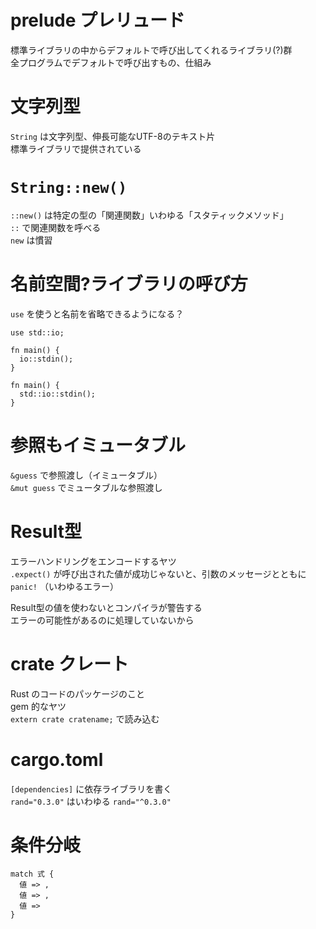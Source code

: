 # prelude プレリュード
標準ライブラリの中からデフォルトで呼び出してくれるライブラリ(?)群  
全プログラムでデフォルトで呼び出すもの、仕組み

# 文字列型
`String` は文字列型、伸長可能なUTF-8のテキスト片  
標準ライブラリで提供されている

# `String::new()`
`::new()` は特定の型の「関連関数」いわゆる「スタティックメソッド」  
`::` で関連関数を呼べる  
`new` は慣習

# 名前空間?ライブラリの呼び方
`use` を使うと名前を省略できるようになる？

```
use std::io;

fn main() {
  io::stdin();
}
```

```
fn main() {
  std::io::stdin();
}
```

# 参照もイミュータブル
`&guess` で参照渡し（イミュータブル）  
`&mut guess` でミュータブルな参照渡し

# Result型
エラーハンドリングをエンコードするヤツ  
`.expect()` が呼び出された値が成功じゃないと、引数のメッセージとともに `panic!` （いわゆるエラー）

Result型の値を使わないとコンパイラが警告する  
エラーの可能性があるのに処理していないから

# crate クレート
Rust のコードのパッケージのこと  
gem 的なヤツ  
`extern crate cratename;` で読み込む

# cargo.toml
`[dependencies]` に依存ライブラリを書く  
`rand="0.3.0"` はいわゆる `rand="^0.3.0"`

# 条件分岐
```
match 式 {
  値 => ,
  値 => ,
  値 => 
}
```
